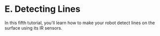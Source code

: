 # E. Detecting Lines

In this fifth tutorial, you'll learn how to make your robot detect lines on the surface using its IR sensors.



